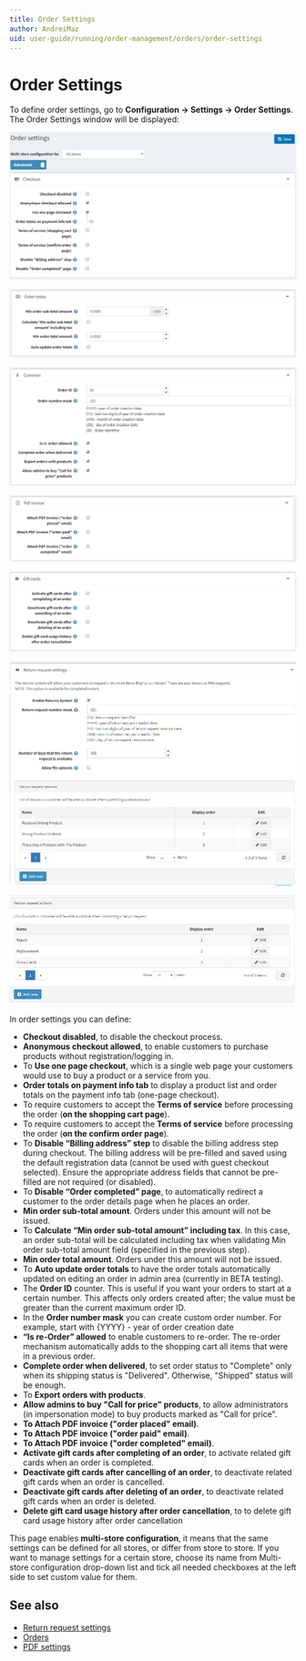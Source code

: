 ```yaml
---
title: Order Settings
author: AndreiMaz
uid: user-guide/running/order-management/orders/order-settings
---
```


# Order Settings

To define order settings, go to **Configuration → Settings → Order Settings**. The Order Settings window will be displayed:

![Checkout](_static/order-settings/checkout.png)

![Totals](_static/order-settings/totals.png)

![Common](_static/order-settings/common.png)

![PDF invoice](_static/order-settings/pdf-invoice.png)

![Gift cards](_static/order-settings/gift-cards.png)

![Return reasons](_static/order-settings/return-request-settings-reasons.png)

![Return actions](_static/order-settings/return-request-settings-actions.png)

In order settings you can define:

* **Checkout disabled**, to disable the checkout process.
* **Anonymous checkout allowed**, to enable customers to purchase products without registration/logging in.
* To **Use one page checkout**, which is a single web page your customers would use to buy a product or a service from you.
* **Order totals on payment info tab** to display a product list and order totals on the payment info tab (one-page checkout).
* To require customers to accept the **Terms of service** before processing the order (**on the shopping cart page**).
* To require customers to accept the **Terms of service** before processing the order (**on the confirm order page**).
* To **Disable “Billing address” step** to disable the billing address step during checkout. The billing address will be pre-filled and saved using the default registration data (cannot be used with guest checkout selected). Ensure the appropriate address fields that cannot be pre-filled are not required (or disabled).
* To **Disable “Order completed” page**, to automatically redirect a customer to the order details page when he places an order.
* **Min order sub-total amount**. Orders under this amount will not be issued.
* To **Calculate “Min order sub-total amount” including tax**. In this case, an order sub-total will be calculated including tax when validating Min order sub-total amount field (specified in the previous step).
* **Min order total amount**. Orders under this amount will not be issued.
* To **Auto update order totals** to have the order totals automatically updated on editing an order in admin area (currently in BETA testing).
* The **Order ID** counter. This is useful if you want your orders to start at a certain number. This affects only orders created after; the value must be greater than the current maximum order ID.
* In the **Order number mask** you can create custom order number. For example, start with {YYYY} - year of order creation date
* **“Is re-Order” allowed** to enable customers to re-order. The re-order mechanism automatically adds to the shopping cart all items that were in a previous order.
* **Complete order when delivered**, to set order status to "Complete" only when its shipping status is "Delivered". Otherwise, "Shipped" status will be enough.
* To **Export orders with products**.
* **Allow admins to buy "Call for price" products**, to allow administrators (in impersonation mode) to buy products marked as "Call for price".
* **To Attach PDF invoice ("order placed" email)**.
* **To Attach PDF invoice ("order paid" email)**.
* **To Attach PDF invoice ("order completed" email)**.
* **Activate gift cards after completing of an order**, to activate related gift cards when an order is completed.
* **Deactivate gift cards after cancelling of an order**, to deactivate related gift cards when an order is cancelled.
* **Deactivate gift cards after deleting of an order**, to deactivate related gift cards when an order is deleted.
* **Delete gift card usage history after order cancellation**, to to delete gift card usage history after order cancellation

This page enables **multi-store configuration**, it means that the same settings can be defined for all stores, or differ from store to store. If you want to manage settings for a certain store, choose its name from Multi-store configuration drop-down list and tick all needed checkboxes at the left side to set custom value for them.

## See also

* [Return request settings](xref:user-guide/running/order-management/return-requests/index)
* [Orders](xref:user-guide/running/order-management/orders/index)
* [PDF settings](xref:user-guide/configuring/settingup/mainstore/pdf-settings)
